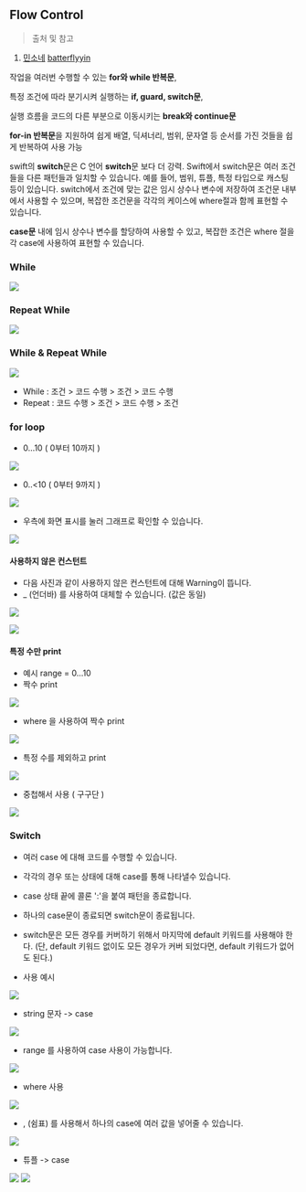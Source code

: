 ## Flow Control
> 출처 및 참고
1. [민소네](http://minsone.github.io/mac/ios/swift-control-flow-summary)
[batterflyyin](https://batterflyyin.tistory.com/24)


작업을 여러번 수행할 수 있는 **for와 while 반복문**, 

특정 조건에 따라 분기시켜 실행하는 **if, guard, switch문**, 

실행 흐름을 코드의 다른 부분으로 이동시키는 **break와 continue문**

**for-in 반복문**을 지원하여 쉽게 배열, 딕셔너리, 범위, 문자열 등 순서를 가진 것들을 쉽게 반복하여 사용 가능

swift의 **switch**문은 C 언어 **switch**문 보다 더 강력. 
Swift에서 switch문은 여러 조건들을 다른 패턴들과 일치할 수 있습니다.
예를 들어, 범위, 튜플, 특정 타입으로 캐스팅 등이 있습니다. switch에서 조건에 맞는 값은 임시 상수나 변수에 저장하여 조건문 내부에서 사용할 수 있으며, 복잡한 조건문을 각각의 케이스에 where절과 함께 표현할 수 있습니다.

**case문** 내에 임시 상수나 변수를 할당하여 사용할 수 있고, 복잡한 조건은 where 절을 각 case에 사용하여 표현할 수 있습니다.


### While

![](https://images.velog.io/images/everytime79/post/a10a524d-4f93-4278-bae8-a4cff0b5f7c0/%E1%84%89%E1%85%B3%E1%84%8F%E1%85%B3%E1%84%85%E1%85%B5%E1%86%AB%E1%84%89%E1%85%A3%E1%86%BA%202020-12-18%2017.50.34.png)

### Repeat While

![](https://images.velog.io/images/everytime79/post/539da689-9bf2-4010-b129-22e0f56773e7/%E1%84%89%E1%85%B3%E1%84%8F%E1%85%B3%E1%84%85%E1%85%B5%E1%86%AB%E1%84%89%E1%85%A3%E1%86%BA%202020-12-18%2017.51.18.png)

### While & Repeat While

![](https://images.velog.io/images/everytime79/post/c7fe3371-eba7-46ee-9dc4-88ce9ebebebf/%E1%84%89%E1%85%B3%E1%84%8F%E1%85%B3%E1%84%85%E1%85%B5%E1%86%AB%E1%84%89%E1%85%A3%E1%86%BA%202020-12-18%2017.53.35.png)
- While : 조건 > 코드 수행 > 조건 > 코드 수행
- Repeat : 코드 수행 > 조건 > 코드 수행 > 조건

### for loop
- 0...10 ( 0부터 10까지 )

![](https://images.velog.io/images/everytime79/post/588f1a67-4370-4465-a13a-fdb22c9176ba/%E1%84%89%E1%85%B3%E1%84%8F%E1%85%B3%E1%84%85%E1%85%B5%E1%86%AB%E1%84%89%E1%85%A3%E1%86%BA%202020-12-18%2018.01.28.png)

- 0..<10 ( 0부터 9까지 )

![](https://images.velog.io/images/everytime79/post/d9477877-501e-4669-b435-3a868e90e450/%E1%84%89%E1%85%B3%E1%84%8F%E1%85%B3%E1%84%85%E1%85%B5%E1%86%AB%E1%84%89%E1%85%A3%E1%86%BA%202020-12-18%2018.03.14.png)

- 우측에 화면 표시를 눌러 그래프로 확인할 수 있습니다.

![](https://images.velog.io/images/everytime79/post/d575681c-ffa0-4f6f-a221-210a7ff4a799/%E1%84%89%E1%85%B3%E1%84%8F%E1%85%B3%E1%84%85%E1%85%B5%E1%86%AB%E1%84%89%E1%85%A3%E1%86%BA%202020-12-18%2018.05.29.png)

#### 사용하지 않은 컨스턴트
- 다음 사진과 같이 사용하지 않은 컨스턴트에 대해 Warning이 뜹니다.
- _ (언더바) 를 사용하여 대체할 수 있습니다. (값은 동일)

![](https://images.velog.io/images/everytime79/post/d5ba02fe-a845-4338-a7ea-70cee38e19f1/%E1%84%89%E1%85%B3%E1%84%8F%E1%85%B3%E1%84%85%E1%85%B5%E1%86%AB%E1%84%89%E1%85%A3%E1%86%BA%202020-12-18%2018.18.05.png)

![](https://images.velog.io/images/everytime79/post/c8771dfa-993b-4fce-b555-bae343843186/%E1%84%89%E1%85%B3%E1%84%8F%E1%85%B3%E1%84%85%E1%85%B5%E1%86%AB%E1%84%89%E1%85%A3%E1%86%BA%202020-12-18%2018.18.34.png)

#### 특정 수만 print
- 예시 range = 0...10
- 짝수 print

![](https://images.velog.io/images/everytime79/post/f5897c1d-1b63-4958-97e9-f9f9c2d6359d/%E1%84%89%E1%85%B3%E1%84%8F%E1%85%B3%E1%84%85%E1%85%B5%E1%86%AB%E1%84%89%E1%85%A3%E1%86%BA%202020-12-18%2018.23.58.png)

- where 을 사용하여 짝수 print

![](https://images.velog.io/images/everytime79/post/f571e25e-c712-4531-873c-8879ba60b3d9/%E1%84%89%E1%85%B3%E1%84%8F%E1%85%B3%E1%84%85%E1%85%B5%E1%86%AB%E1%84%89%E1%85%A3%E1%86%BA%202020-12-18%2018.25.51.png) 

- 특정 수를 제외하고 print

![](https://images.velog.io/images/everytime79/post/2e89a67c-3e07-4b3b-a744-1bfa30d63300/%E1%84%89%E1%85%B3%E1%84%8F%E1%85%B3%E1%84%85%E1%85%B5%E1%86%AB%E1%84%89%E1%85%A3%E1%86%BA%202020-12-18%2018.28.18.png)

- 중첩해서 사용 ( 구구단 )

![](https://images.velog.io/images/everytime79/post/a7ccd910-a89c-499c-a621-80e1201a18cb/%E1%84%89%E1%85%B3%E1%84%8F%E1%85%B3%E1%84%85%E1%85%B5%E1%86%AB%E1%84%89%E1%85%A3%E1%86%BA%202020-12-18%2018.32.04.png)

### Switch
- 여러 case 에 대해 코드를 수행할 수 있습니다.
- 각각의 경우 또는 상태에 대해 case를 통해 나타낼수 있습니다.
- case 상태 끝에 콜론 ':'을 붙여 패턴을 종료합니다.
- 하나의 case문이 종료되면 switch문이 종료됩니다.
- switch문은 모든 경우를 커버하기 위해서 마지막에 default 키워드를 사용해야 한다.
(단, default 키워드 없이도 모든 경우가 커버 되었다면, default 키워드가 없어도 된다.)

- 사용 예시

![](https://images.velog.io/images/everytime79/post/85ae8430-01f0-4874-8c53-d28d055e72a4/%E1%84%89%E1%85%B3%E1%84%8F%E1%85%B3%E1%84%85%E1%85%B5%E1%86%AB%E1%84%89%E1%85%A3%E1%86%BA%202020-12-18%2018.37.30.png)

- string 문자 -> case

![](https://images.velog.io/images/everytime79/post/50174e1d-53c9-4262-a435-a95b0c7ada3c/%E1%84%89%E1%85%B3%E1%84%8F%E1%85%B3%E1%84%85%E1%85%B5%E1%86%AB%E1%84%89%E1%85%A3%E1%86%BA%202020-12-18%2018.53.34.png)

- range 를 사용하여 case 사용이 가능합니다.

![](https://images.velog.io/images/everytime79/post/a6f19f1d-cf1d-41f2-9ef4-adfa9aaf291e/%E1%84%89%E1%85%B3%E1%84%8F%E1%85%B3%E1%84%85%E1%85%B5%E1%86%AB%E1%84%89%E1%85%A3%E1%86%BA%202020-12-18%2018.40.49.png)

- where 사용

![](https://images.velog.io/images/everytime79/post/ec2f0cb0-0414-417b-906e-7fcdb7d0be42/%E1%84%89%E1%85%B3%E1%84%8F%E1%85%B3%E1%84%85%E1%85%B5%E1%86%AB%E1%84%89%E1%85%A3%E1%86%BA%202020-12-18%2018.55.46.png)

- , (쉼표) 를 사용해서 하나의 case에 여러 값을 넣어줄 수 있습니다.

![](https://images.velog.io/images/everytime79/post/15e66cfa-2835-4175-85ac-ea44f16d2934/%E1%84%89%E1%85%B3%E1%84%8F%E1%85%B3%E1%84%85%E1%85%B5%E1%86%AB%E1%84%89%E1%85%A3%E1%86%BA%202020-12-18%2018.47.11.png)

- 튜플 -> case

![](https://images.velog.io/images/everytime79/post/48638f2d-6b92-4241-b2c6-f6596d8bcf26/%E1%84%89%E1%85%B3%E1%84%8F%E1%85%B3%E1%84%85%E1%85%B5%E1%86%AB%E1%84%89%E1%85%A3%E1%86%BA%202020-12-18%2018.51.40.png)
![](https://images.velog.io/images/everytime79/post/ae061370-cae9-4bb1-8a66-0f42f501a570/%E1%84%89%E1%85%B3%E1%84%8F%E1%85%B3%E1%84%85%E1%85%B5%E1%86%AB%E1%84%89%E1%85%A3%E1%86%BA%202020-12-18%2019.00.22.png)

